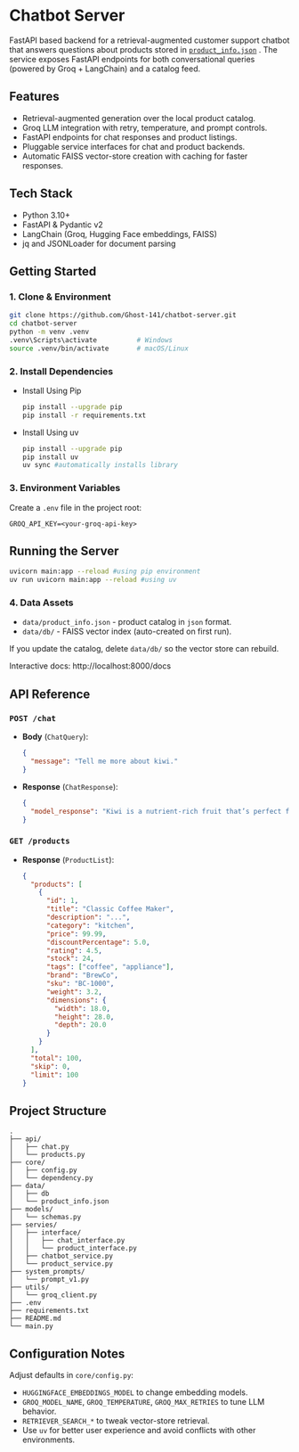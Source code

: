 # Chatbot Server

FastAPI based backend for a retrieval-augmented customer support chatbot that answers questions about products stored in [`product_info.json`](data/product_info.json)
. The service exposes FastAPI endpoints for both conversational queries (powered by Groq + LangChain) and a catalog feed.

## Features

- Retrieval-augmented generation over the local product catalog.
- Groq LLM integration with retry, temperature, and prompt controls.
- FastAPI endpoints for chat responses and product listings.
- Pluggable service interfaces for chat and product backends.
- Automatic FAISS vector-store creation with caching for faster responses.

## Tech Stack

- Python 3.10+
- FastAPI & Pydantic v2
- LangChain (Groq, Hugging Face embeddings, FAISS)
- jq and  JSONLoader for document parsing

## Getting Started

### 1. Clone & Environment

```bash
git clone https://github.com/Ghost-141/chatbot-server.git
cd chatbot-server
python -m venv .venv
.venv\Scripts\activate          # Windows
source .venv/bin/activate       # macOS/Linux
```

### 2. Install Dependencies

- Install Using Pip 
  ```bash
  pip install --upgrade pip
  pip install -r requirements.txt
  ```

- Install Using uv
  ```bash
  pip install --upgrade pip
  pip install uv 
  uv sync #automatically installs library
  ```
### 3. Environment Variables

Create a `.env` file in the project root:

```
GROQ_API_KEY=<your-groq-api-key>
```

## Running the Server

```bash
uvicorn main:app --reload #using pip environment
uv run uvicorn main:app --reload #using uv 
```

### 4. Data Assets

- `data/product_info.json` - product catalog in `json` format.
- `data/db/` - FAISS vector index (auto-created on first run).

If you update the catalog, delete `data/db/` so the vector store can rebuild.



Interactive docs: http://localhost:8000/docs

## API Reference

### `POST /chat`

- **Body** (`ChatQuery`):
  ```json
  {
    "message": "Tell me more about kiwi."
  }
  ```
- **Response** (`ChatResponse`):
  ```json
  {
    "model_response": "Kiwi is a nutrient‑rich fruit that’s perfect for snacking or adding a tropical twist to dishes. It’s priced at **$2.49** and currently comes with a **15.22 % discount**. Customers rate it highly, with an average **rating of 4.93 / 5**. The item is **in stock** (99 units available) and ships **overnight**. Additionally, it includes a **6‑month warranty** for added peace of mind."
  }
  ```

### `GET /products`

- **Response** (`ProductList`):
  ```json
  {
    "products": [
      {
        "id": 1,
        "title": "Classic Coffee Maker",
        "description": "...",
        "category": "kitchen",
        "price": 99.99,
        "discountPercentage": 5.0,
        "rating": 4.5,
        "stock": 24,
        "tags": ["coffee", "appliance"],
        "brand": "BrewCo",
        "sku": "BC-1000",
        "weight": 3.2,
        "dimensions": {
          "width": 18.0,
          "height": 28.0,
          "depth": 20.0
        }
      }
    ],
    "total": 100,
    "skip": 0,
    "limit": 100
  }
  ```

## Project Structure

```
.
├── api/
│   ├── chat.py
│   └── products.py
├── core/
│   ├── config.py
│   └── dependency.py
├── data/
│   ├── db
│   └── product_info.json
├── models/
│   └── schemas.py
├── servies/
│   ├── interface/
│   │   ├── chat_interface.py
│   │   └── product_interface.py
│   ├── chatbot_service.py
│   └── product_service.py  
├── system_prompts/
│   └── prompt_v1.py
├── utils/
│   └── groq_client.py
├── .env
├── requirements.txt
├── README.md
└── main.py
```

## Configuration Notes

Adjust defaults in `core/config.py`:

- `HUGGINGFACE_EMBEDDINGS_MODEL` to change embedding models.
- `GROQ_MODEL_NAME`, `GROQ_TEMPERATURE`, `GROQ_MAX_RETRIES` to tune LLM behavior.
- `RETRIEVER_SEARCH_*` to tweak vector-store retrieval.
- Use `uv` for better user experience and avoid conflicts with other environments.


